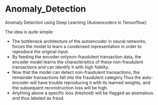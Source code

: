 # Anomaly_Detection
Anomaly Detection using Deep Learning (Autoencoders in Tensorflow) 


The idea is quite simple:
* The bottleneck architecture of the autoencoder in neural networks, forces the model to learn a condensed representation in order to reproduce the original input.
* By feeding the encoder onlynon-fraudulent transaction data, the encoder model learns the characteristics of these non-fraudulent transactions and can identify it with high fidelity.
* Now that the model can detect non-fraudulent transactions, the remainder transactions fall into the fraudulent category.Thus the auto-encoder will have trouble reproducing it with its learned weights, and the subsequent reconstruction loss will be high.
* Anything above a specific loss (treshold) will be flagged as anomalous and thus labeled as fraud.
